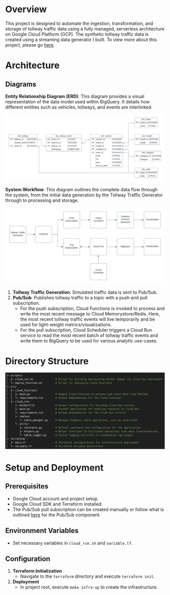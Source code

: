 # Overview

This project is designed to automate the ingestion, transformation, and storage of tollway traffic data using a fully managed, serverless architecture on Google Cloud Platform (GCP). The synthetic tollway traffic data is created using a streaming data generator I built. To view more about this project, please go [here](https://github.com/BenGriffith/tollway-traffic).

# Architecture

## Diagrams
**Entity Relationship Diagram (ERD)**: This diagram provides a visual representation of the data model used within BigQuery. It details how different entities such as vehicles, tollways, and events are interlinked.

![ERD](assets/erd.png "Entity Relationship Diagram")

**System Workflow**: This diagram outlines the complete data flow through the system, from the initial data generation by the Tollway Traffic Generator through to processing and storage.

![System Workflow](assets/mind-map.png "System Workflow")

1. **Tollway Traffic Generation**: Simulated traffic data is sent to Pub/Sub.
2. **Pub/Sub**: Publishes tollway traffic to a topic with a push and pull subscription.
    - For the push subscription, Cloud Functions is invoked to process and write the most recent message to Cloud Memorystore/Redis. Here, the most recent tollway traffic events will live temporarily and be used for light-weight metrics/visualizations.
    - For the pull subscription, Cloud Scheduler triggers a Cloud Run service to read the most recent batch of tollway traffic events and write them to BigQuery to be used for various analytic use-cases.

# Directory Structure
![Directory Structure](assets/directory-structure.png "Directory Structure")

# Setup and Deployment

## Prerequisites
* Google Cloud account and project setup.
* Google Cloud SDK and Terraform installed.
* The Pub/Sub pull subscription can be created manually or follow what is outlined [here](https://github.com/BenGriffith/tollway-traffic) for the Pub/Sub component.

## Environment Variables
* Set necessary variables in `cloud_run.sh` and `variable.tf`.

## Configuration
1. **Terraform Initialization**
    - Navigate to the `terraform` directory and execute `terraform init`.
2. **Deployment**
    - In project root, execute `make infra-up` to create the infrastructure.
